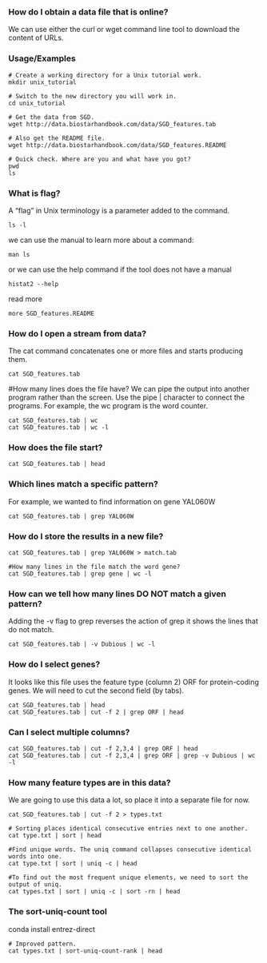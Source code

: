 ### How do I obtain a data file that is online?

We can use either the curl or wget command line tool to download the content of URLs.

### Usage/Examples

```
# Create a working directory for a Unix tutorial work.
mkdir unix_tutorial

# Switch to the new directory you will work in.
cd unix_tutorial

# Get the data from SGD.
wget http://data.biostarhandbook.com/data/SGD_features.tab 

# Also get the README file.
wget http://data.biostarhandbook.com/data/SGD_features.README

# Quick check. Where are you and what have you got?
pwd
ls
```
### What is flag?
A “flag” in Unix terminology is a parameter added to the command. 

```
ls -l
```
we can use the manual to learn more about a command:
```
man ls
```
or we can use the help command if the tool does not have a manual 
```
histat2 --help
```
read more
```
more SGD_features.README
```
### How do I open a stream from data?
The cat command concatenates one or more files and starts producing them.
```
cat SGD_features.tab
```
#How many lines does the file have?
We can pipe the output into another program rather than the screen. Use the pipe | character to connect the programs. For example, the wc program is the word counter.
```
cat SGD_features.tab | wc
cat SGD_features.tab | wc -l
```
### How does the file start?

```
cat SGD_features.tab | head
```
### Which lines match a specific pattern?
For example, we wanted to find information on gene YAL060W
```
cat SGD_features.tab | grep YAL060W
```
### How do I store the results in a new file?
```
cat SGD_features.tab | grep YAL060W > match.tab

#How many lines in the file match the word gene?
cat SGD_features.tab | grep gene | wc -l
```
### How can we tell how many lines DO NOT match a given pattern?
Adding the -v flag to grep reverses the action of grep it shows the lines that do not match.
```
cat SGD_features.tab | -v Dubious | wc -l
```
### How do I select genes?
It looks like this file uses the feature type (column 2) ORF for protein-coding genes. We will need to cut the second field (by tabs).
```
cat SGD_features.tab | head
cat SGD_features.tab | cut -f 2 | grep ORF | head
```
### Can I select multiple columns?
```
cat SGD_features.tab | cut -f 2,3,4 | grep ORF | head
cat SGD_features.tab | cut -f 2,3,4 | grep ORF | grep -v Dubious | wc -l
```
### How many feature types are in this data?
We are going to use this data a lot, so place it into a separate file for now.
```
cat SGD_features.tab | cut -f 2 > types.txt

# Sorting places identical consecutive entries next to one another.
cat type.txt | sort | head

#Find unique words. The uniq command collapses consecutive identical words into one.
cat type.txt | sort | uniq -c | head

#To find out the most frequent unique elements, we need to sort the output of uniq.
cat types.txt | sort | uniq -c | sort -rn | head
```
### The sort-uniq-count tool
conda install entrez-direct
```
# Improved pattern.
cat types.txt | sort-uniq-count-rank | head
```
